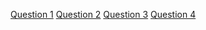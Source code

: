 
[Question 1](https://github.com/Javier-de-Jesus-Ortiz-Miss/Proyecto-FIS/blob/hector-branch/Questions/P1.png)
[Question 2](https://github.com/Javier-de-Jesus-Ortiz-Miss/Proyecto-FIS/blob/hector-branch/Questions/P2.png)
[Question 3](https://github.com/Javier-de-Jesus-Ortiz-Miss/Proyecto-FIS/blob/hector-branch/Questions/P3.png)
[Question 4](https://github.com/Javier-de-Jesus-Ortiz-Miss/Proyecto-FIS/blob/hector-branch/Questions/P4.png)
